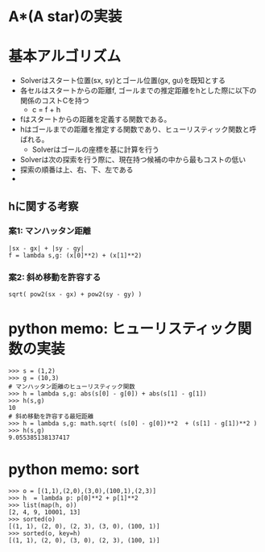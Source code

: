 A*(A star)の実装
===

# 基本アルゴリズム
- Solverはスタート位置(sx, sy)とゴール位置(gx, gu)を既知とする
- 各セルはスタートからの距離f, ゴールまでの推定距離をhとした際に以下の関係のコストCを持つ
  - c = f + h
- fはスタートからの距離を定義する関数である。
- hはゴールまでの距離を推定する関数であり、ヒューリスティック関数と呼ばれる。
  - Solverはゴールの座標を基に計算を行う
- Solverは次の探索を行う際に、現在持つ候補の中から最もコストの低い
- 探索の順番は上、右、下、左である
-

## hに関する考察
### 案1: マンハッタン距離
```
|sx - gx| + |sy - gy|
f = lambda s,g: (x[0]**2) + (x[1]**2)

```
### 案2: 斜め移動を許容する
```
sqrt( pow2(sx - gx) + pow2(sy - gy) )
```

# python memo: ヒューリスティック関数の実装
```
>>> s = (1,2)
>>> g = (10,3)
# マンハッタン距離のヒューリスティック関数
>>> h = lambda s,g: abs(s[0] - g[0]) + abs(s[1] - g[1])
>>> h(s,g)
10
# 斜め移動を許容する最短距離
>>> h = lambda s,g: math.sqrt( (s[0] - g[0])**2  + (s[1] - g[1])**2 )
>>> h(s,g)
9.055385138137417
```



# python memo: sort
```
>>> o = [(1,1),(2,0),(3,0),(100,1),(2,3)]
>>> h  = lambda p: p[0]**2 + p[1]**2
>>> list(map(h, o))
[2, 4, 9, 10001, 13]
>>> sorted(o)
[(1, 1), (2, 0), (2, 3), (3, 0), (100, 1)]
>>> sorted(o, key=h)
[(1, 1), (2, 0), (3, 0), (2, 3), (100, 1)]
```
